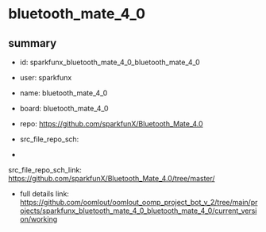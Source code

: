 # bluetooth_mate_4_0
 
## summary 
* id: sparkfunx_bluetooth_mate_4_0_bluetooth_mate_4_0
* user: sparkfunx
* name: bluetooth_mate_4_0
* board: bluetooth_mate_4_0
* repo: https://github.com/sparkfunX/Bluetooth_Mate_4.0



* src_file_repo_sch: 
*
 src_file_repo_sch_link: https://github.com/sparkfunX/Bluetooth_Mate_4.0/tree/master/
* full details link: https://github.com/oomlout/oomlout_oomp_project_bot_v_2/tree/main/projects/sparkfunx_bluetooth_mate_4_0_bluetooth_mate_4_0/current_version/working  






